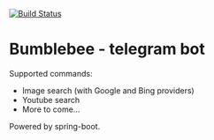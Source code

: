 [![Build Status](https://drone.io/github.com/denzelby/telegram-bot-bumblebee/status.png)](https://drone.io/github.com/denzelby/telegram-bot-bumblebee/latest)

# Bumblebee - telegram bot

Supported commands:
 * Image search (with Google and Bing providers)
 * Youtube search
 * More to come...

Powered by spring-boot.
